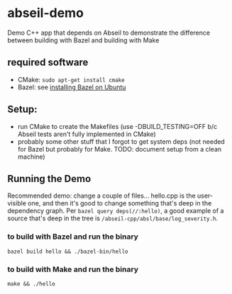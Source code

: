 # abseil-demo
Demo C++ app that depends on Abseil to demonstrate the difference between building with Bazel and building with Make

## required software
- CMake: `sudo apt-get install cmake`
- Bazel: see [installing Bazel on Ubuntu](https://docs.bazel.build/versions/master/install-ubuntu.html)

## Setup:
- run CMake to create the Makefiles (use -DBUILD_TESTING=OFF b/c Abseil tests aren't fully implemented in CMake)
- probably some other stuff that I forgot to get system deps (not needed for Bazel but probably for Make. TODO: document setup from a clean machine)

## Running the Demo
Recommended demo: change a couple of files... hello.cpp is the user-visible one, and then it's good to change something that's deep in the dependency graph. Per `bazel query deps(//:hello)`, a good example of a source that's deep in the tree is `/abseil-cpp/absl/base/log_severity.h`.

### to build with Bazel and run the binary
`bazel build hello && ./bazel-bin/hello`

### to build with Make and run the binary
`make && ./hello`
